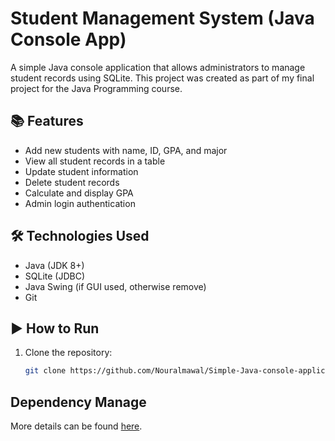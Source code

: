 # Student Management System (Java Console App)

A simple Java console application that allows administrators to manage student records using SQLite. This project was created as part of my final project for the Java Programming course.

## 📚 Features

- Add new students with name, ID, GPA, and major
- View all student records in a table
- Update student information
- Delete student records
- Calculate and display GPA
- Admin login authentication

## 🛠️ Technologies Used

- Java (JDK 8+)
- SQLite (JDBC)
- Java Swing (if GUI used, otherwise remove)
- Git

## ▶️ How to Run

1. Clone the repository:
   ```bash
   git clone https://github.com/Nouralmawal/Simple-Java-console-application-.git
   

## Dependency Manage
More details can be found [here](https://github.com/microsoft/vscode-java-dependency#manage-dependencies).
